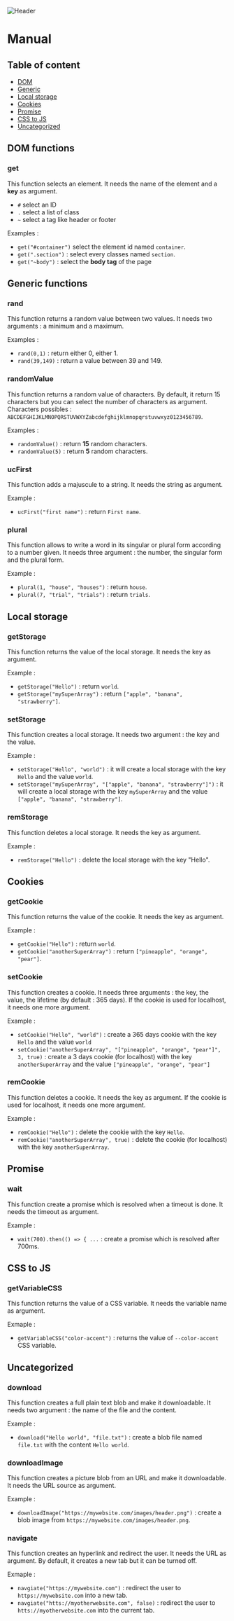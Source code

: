 ![Header](https://raw.githubusercontent.com/n-deleforge/littleJS/main/docs/header.png)

# Manual

## Table of content
- [DOM](##dom)
- [Generic](##generic)
- [Local storage](##local-storage)
- [Cookies](##cookies)
- [Promise](##promise)
- [CSS to JS](##css-to-js)
- [Uncategorized](##uncategorized)

## DOM functions

### get
This function selects an element. It needs the name of the element and a **key** as argument.
- `#` select an ID
- `.` select a list of class
- `~` select a tag like header or footer

Examples :
- `get("#container")` select the element id named `container`.
- `get(".section")` : select every classes named `section`.
- `get("~body")` : select the **body tag** of the page

## Generic functions

### rand
This function returns a random value between two values. It needs two arguments : a minimum and a maximum.

Examples :
- `rand(0,1)` : return either 0, either 1.
- `rand(39,149)` : return a value between 39 and 149.

### randomValue
This function returns a random value of characters. By default, it return 15 characters but you can select the number of characters as argument.
Characters possibles : `ABCDEFGHIJKLMNOPQRSTUVWXYZabcdefghijklmnopqrstuvwxyz0123456789`.

Examples :
- `randomValue()` : return **15** random characters.
- `randomValue(5)` : return **5** random characters.

### ucFirst
This function adds a majuscule to a string. It needs the string as argument.

Example : 
- `ucFirst("first name")` : return `First name`.

### plural
This function allows to write a word in its singular or plural form according to a number given. It needs three argument : the number, the singular form and the plural form.

Example : 
- `plural(1, "house", "houses")` : return `house`.
- `plural(7, "trial", "trials")` : return `trials`.

## Local storage

### getStorage
This function returns the value of the local storage. It needs the key as argument.

Example : 
- `getStorage("Hello")` : return `world`.
- `getStorage("mySuperArray")` : return `["apple", "banana", "strawberry"]`.

### setStorage
This function creates a local storage. It needs two argument : the key and the value.

Example : 
- `setStorage("Hello", "world")` : it will create a local storage with the key `Hello` and the value `world`.
- `setStorage("mySuperArray", "["apple", "banana", "strawberry"]")` : it will create a local storage with the key `mySuperArray` and the value `["apple", "banana", "strawberry"]`.

### remStorage
This function deletes a local storage. It needs the key as argument.

Example : 
- `remStorage("Hello")` : delete the local storage with the key "Hello".

## Cookies

### getCookie
This function returns the value of the cookie. It needs the key as argument.

Example : 
- `getCookie("Hello")` : return `world`.
- `getCookie("anotherSuperArray")` : return `["pineapple", "orange", "pear"]`.

### setCookie
This function creates a cookie. It needs three arguments : the key, the value, the lifetime (by default : 365 days). If the cookie is used for localhost, it needs one more argument. 

Example : 
- `setCookie("Hello", "world")` : create a 365 days cookie with the key `Hello` and the value `world` 
- `setCookie("anotherSuperArray", "["pineapple", "orange", "pear"]", 3, true)` : create a 3 days cookie (for localhost) with the key `anotherSuperArray` and the value `["pineapple", "orange", "pear"]` 

### remCookie
This function deletes a cookie. It needs the key as argument. If the cookie is used for localhost, it needs one more argument. 

Example : 
- `remCookie("Hello")` : delete the cookie with the key `Hello`.
- `remCookie("anotherSuperArray", true)` : delete the cookie (for localhost) with the key `anotherSuperArray`.

## Promise

### wait
This function create a promise which is resolved when a timeout is done. It needs the timeout as argument.

Example :
- `wait(700).then(() => { ...` : create a promise which is resolved after 700ms.

## CSS to JS

### getVariableCSS
This function returns the value of a CSS variable. It needs the variable name as argument.

Exmaple :
- `getVariableCSS("color-accent")` : returns the value of `--color-accent` CSS variable.

## Uncategorized

### download
This function creates a full plain text blob and make it downloadable. It needs two argument : the name of the file and the content.

Example :
- `download("Hello world", "file.txt")` : create a blob file named `file.txt` with the content `Hello world`.

### downloadImage
This function creates a picture blob from an URL and make it downloadable. It needs the URL source as argument.

Example :
- `downloadImage("https://mywebsite.com/images/header.png")` : create a blob image from `https://mywebsite.com/images/header.png`.

### navigate
This function creates an hyperlink and redirect the user. It needs the URL as argument. By default, it creates a new tab but it can be turned off.

Exmaple :
- `navgiate("https://mywebsite.com")` : redirect the user to `https://mywebsite.com` into a new tab.
- `navgiate("htts://myotherwebsite.com", false)` : redirect the user to `htts://myotherwebsite.com` into the current tab.
